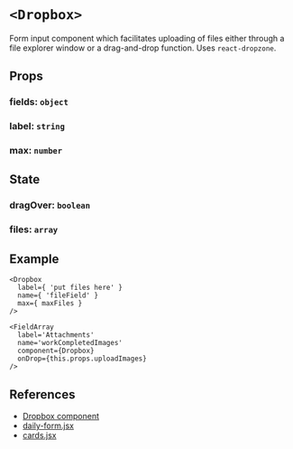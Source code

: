 # `<Dropbox>`
Form input component which facilitates uploading of files either through a file explorer window
or a drag-and-drop function. Uses `react-dropzone`.

## Props
### fields: `object`
### label: `string`
### max: `number`

## State
### dragOver: `boolean`
### files: `array`

## Example
```
<Dropbox
  label={ 'put files here' }
  name={ 'fileField' }
  max={ maxFiles }
/>
```
```
<FieldArray
  label='Attachments'
  name='workCompletedImages'
  component={Dropbox}
  onDrop={this.props.uploadImages}
/>
```

## References
* [Dropbox component](./dropbox.jsx)
* [daily-form.jsx](../../pages/dailies/components/daily-form.jsx)
* [cards.jsx](../cards/cards.jsx)